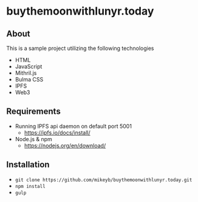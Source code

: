 #  buythemoonwithlunyr.today

##  About

This is a sample project utilizing the following technologies

*  HTML
*  JavaScript
*  Mithril.js
*  Bulma CSS
*  IPFS
*  Web3

##  Requirements

*  Running IPFS api daemon on default port 5001
   *  https://ipfs.io/docs/install/
*  Node.js & npm
   *  https://nodejs.org/en/download/

##  Installation

*  `git clone https://github.com/mikeyb/buythemoonwithlunyr.today.git`
*  `npm install`
*  `gulp`